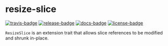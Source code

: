 # resize-slice

[![travis-badge][]][travis] [![release-badge][]][cargo] [![docs-badge][]][docs] [![license-badge][]][license]

`ResizeSlice` is an extension trait that allows slice references to be modified and shrunk in-place.

[travis-badge]: https://img.shields.io/travis/arcnmx/resize-slice-rs/master.svg?style=flat-square
[travis]: https://travis-ci.org/arcnmx/resize-slice-rs
[release-badge]: https://img.shields.io/github/release/arcnmx/resize-slice-rs.svg?style=flat-square
[cargo]: https://crates.io/crates/resize-slice
[docs-badge]: https://img.shields.io/badge/API-docs-blue.svg?style=flat-square
[docs]: http://arcnmx.github.io/resize-slice-rs/resize_slice/
[license-badge]: https://img.shields.io/badge/license-MIT-lightgray.svg?style=flat-square
[license]: https://github.com/arcnmx/resize-slice-rs/blob/master/COPYING
